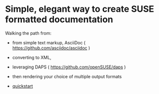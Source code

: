 
# Simple, elegant way to create SUSE formatted documentation

Walking the path from:
- from simple text markup, AsciiDoc ( https://github.com/asciidoc/asciidoc )
- converting to XML,
- leveraging DAPS ( https://github.com/openSUSE/daps )
- then rendering your choice of multiple output formats

- [quickstart](./quickstart.adoc)

